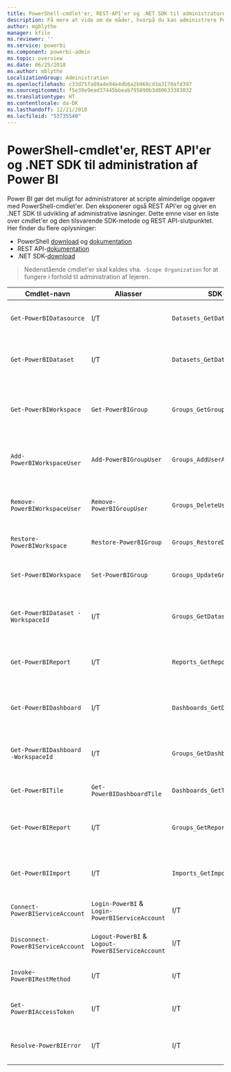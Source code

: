 ```yaml
---
title: PowerShell-cmdlet'er, REST-API'er og .NET SDK til administratorer
description: Få mere at vide om de måder, hvorpå du kan administrere Power BI via scripts og programmerings-API'er.
author: mgblythe
manager: kfile
ms.reviewer: ''
ms.service: powerbi
ms.component: powerbi-admin
ms.topic: overview
ms.date: 06/25/2018
ms.author: mblythe
LocalizationGroup: Administration
ms.openlocfilehash: c33d75fa09a4e94e4db6a2b968cd3a3170afd397
ms.sourcegitcommit: f5e39e9ead37445bbeab795890b3d80633383032
ms.translationtype: HT
ms.contentlocale: da-DK
ms.lasthandoff: 12/21/2018
ms.locfileid: "53735540"
---
```

# <a name="powershell-cmdlets-rest-apis-and-net-sdk-for-power-bi-administration"></a>PowerShell-cmdlet'er, REST API'er og .NET SDK til administration af Power BI
Power BI gør det muligt for administratorer at scripte almindelige opgaver med PowerShell-cmdlet'er. Den eksponerer også REST API'er og giver en .NET SDK til udvikling af administrative løsninger. Dette emne viser en liste over cmdlet'er og den tilsvarende SDK-metode og REST API-slutpunktet. Her finder du flere oplysninger:

- PowerShell [download](https://www.powershellgallery.com/packages/MicrosoftPowerBIMgmt/) og [dokumentation](https://docs.microsoft.com/powershell/power-bi/overview?view=powerbi-ps)
- REST API-[dokumentation](https://docs.microsoft.com/rest/api/power-bi/admin)
- .NET SDK-[download](https://www.nuget.org/packages/Microsoft.PowerBI.Api/)

> Nedenstående cmdlet'er skal kaldes vha. `-Scope Organization` for at fungere i forhold til administration af lejeren.

| **Cmdlet-navn** | **Aliasser** | **SDK-metode** | **REST API-slutpunkt** | **Beskrivelse** |
| --- | --- | --- | --- | --- |
| `Get-PowerBIDatasource` | I/T | `Datasets_GetDataSourcesAsAdmin` | /v1.0/myorg/admin/datasets/{datasetkey}/datasources | Henter datakilderne for et givet datasæt. |
| `Get-PowerBIDataset` | I/T | `Datasets_GetDatasetsAsAdmin` | /v1.0/myorg/admin/datasets | Henter den komplette liste over datasæt i en Power BI-lejer. |
| `Get-PowerBIWorkspace` | `Get-PowerBIGroup` | `Groups_GetGroupsAsAdmin` | /v1.0/myorg/admin/groups | Henter den komplette liste over arbejdsområder i en Power BI-lejer. |
| `Add-PowerBIWorkspaceUser` | `Add-PowerBIGroupUser` | `Groups_AddUserAsAdmin` | /v1.0/myorg/admin/groups/{groupId}/users | Tilføjer en bruger som medlem af et givet arbejdsområde. |
| `Remove-PowerBIWorkspaceUser` | `Remove-PowerBIGroupUser` | `Groups_DeleteUserAsAdmin` | /v1.0/myorg/admin/groups/{groupId}/users/{user} | Fjerner en bruger fra medlemslisten for et givet arbejdsområde. |
| `Restore-PowerBIWorkspace` |`Restore-PowerBIGroup` | `Groups_RestoreDeletedGroupAsAdmin` | /v1.0/myorg/admin/groups/{groupId}/restore | Gendanner et slettet arbejdsområde. |
| `Set-PowerBIWorkspace` |`Set-PowerBIGroup` | `Groups_UpdateGroupAsAdmin` | /v1.0/myorg/admin/groups/{groupId} | Opdaterer egenskaberne for et givet arbejdsområde. |
| `Get-PowerBIDataset -WorkspaceId` | I/T | `Groups_GetDatasetsAsAdmin` | /v1.0/myorg/admin/groups/{group\_id}/datasets | Henter datasættene inden for et givet arbejdsområde. |
| `Get-PowerBIReport` | I/T | `Reports_GetReportsAsAdmin` | /v1.0/myorg/admin/reports | Henter den komplette liste over rapporter i en Power BI-lejer. |
| `Get-PowerBIDashboard` | I/T | `Dashboards_GetDashboardsAsAdmin` | /v1.0/myorg/admin/dashboards | Henter den komplette liste over dashboards i en Power BI-lejer. |
| `Get-PowerBIDashboard -WorkspaceId` | I/T | `Groups_GetDashboardsAsAdmin` | /v1.0/myorg/admin/groups/{group\_id}/dashboards | Henter dashboards inden for et givet arbejdsområde. |
| `Get-PowerBITile` | `Get-PowerBIDashboardTile` | `Dashboards_GetTilesAsAdmin` | /v1.0/myorg/admin/dashboards/{dashboard\_id}/tiles | Henter felterne til et givet dashboard. |
| `Get-PowerBIReport` | I/T | `Groups_GetReportsAsAdmin` | /v1.0/myorg/admin/groups/{group\_id}/reports | Henter rapporterne inden for et givet arbejdsområde. |
| `Get-PowerBIImport` | I/T | `Imports_GetImportsAsAdmin` | /v1.0/myorg/admin/imports | Henter den komplette liste over importer i en Power BI-lejer. |
| `Connect-PowerBIServiceAccount` | `Login-PowerBI` &  `Login-PowerBIServiceAccount` | I/T | I/T | Log på Power BI, og begynd en session. |
| `Disconnect-PowerBIServiceAccount` | `Logout-PowerBI` & `Logout-PowerBIServiceAccount` | I/T | I/T | Log af Power BI, og luk den eksisterende session. |
| `Invoke-PowerBIRestMethod`| I/T | I/T | I/T | Send vilkårlige REST API-kald til Power BI. |
| `Get-PowerBIAccessToken`| I/T | I/T | I/T | Få adgangstokenet til Power BI i en session. |
| `Resolve-PowerBIError`| I/T | I/T | I/T | Få detaljerede fejloplysninger for mislykkedes cmdlet-kald. |
